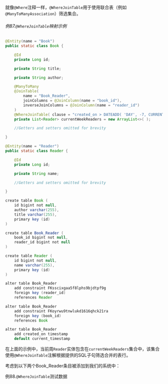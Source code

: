 就像`@Where`注释一样，`@WhereJoinTable`用于使用联合表（例如`@ManyToManyAssociation`）筛选集合。

###### 例87.`@WhereJoinTable`映射示例

```java
@Entity(name = "Book")
public static class Book {

    @Id
    private Long id;

    private String title;

    private String author;

    @ManyToMany
    @JoinTable(
        name = "Book_Reader",
        joinColumns = @JoinColumn(name = "book_id"),
        inverseJoinColumns = @JoinColumn(name = "reader_id")
    )
    @WhereJoinTable( clause = "created_on > DATEADD( 'DAY', -7, CURRENT_TIMESTAMP() )")
    private List<Reader> currentWeekReaders = new ArrayList<>( );

    //Getters and setters omitted for brevity

}

@Entity(name = "Reader")
public static class Reader {

    @Id
    private Long id;

    private String name;

    //Getters and setters omitted for brevity

}
```

```java
create table Book (
    id bigint not null,
    author varchar(255),
    title varchar(255),
    primary key (id)
)

create table Book_Reader (
    book_id bigint not null,
    reader_id bigint not null
)

create table Reader (
    id bigint not null,
    name varchar(255),
    primary key (id)
)

alter table Book_Reader
    add constraint FKsscixgaa5f8lphs9bjdtpf9g
    foreign key (reader_id)
    references Reader

alter table Book_Reader
    add constraint FKoyrwu9tnwlukd1616qhck21ra
    foreign key (book_id)
    references Book

alter table Book_Reader
    add created_on timestamp
    default current_timestamp
```

在上面的示例中，当前周`Reader`实体包含在`currentWeekReaders`集合中，该集合使用`@WhereJoinTable`注解根据提供的SQL子句筛选合并的表行。

考虑到以下两个Book\_Reader条目被添加到我们的系统中：

例88.`@WhereJoinTable`测试数据

